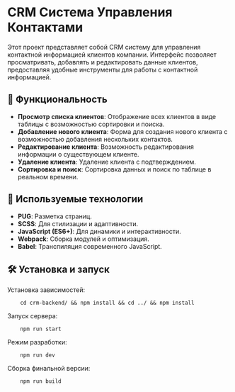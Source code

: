 # CRM Система Управления Контактами

Этот проект представляет собой CRM систему для управления контактной информацией клиентов компании. Интерфейс позволяет просматривать, добавлять и редактировать данные клиентов, предоставляя удобные инструменты для работы с контактной информацией.

## 🚀 Функциональность

- **Просмотр списка клиентов**: Отображение всех клиентов в виде таблицы с возможностью сортировки и поиска.
- **Добавление нового клиента**: Форма для создания нового клиента с возможностью добавления нескольких контактов.
- **Редактирование клиента**: Возможность редактирования информации о существующем клиенте.
- **Удаление клиента**: Удаление клиента с подтверждением.
- **Сортировка и поиск**: Сортировка данных и поиск по таблице в реальном времени.

## 🔧 Используемые технологии

- **PUG**: Разметка страниц.
- **SCSS**: Для стилизации и адаптивности.
- **JavaScript (ES6+)**: Для динамики и интерактивности.
- **Webpack**: Сборка модулей и оптимизация.
- **Babel**: Транспиляция современного JavaScript.

## 🛠️ Установка и запуск

Установка зависимостей:

```shell
    cd crm-backend/ && npm install && cd ../ && npm install
```

Запуск сервера:

```shell
    npm run start
```

Режим разработки:

```shell
    npm run dev
```

Сборка финальной версии:

```shell
    npm run build
```
